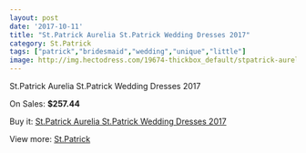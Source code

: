 ```yaml
---
layout: post
date: '2017-10-11'
title: "St.Patrick Aurelia St.Patrick Wedding Dresses 2017"
category: St.Patrick
tags: ["patrick","bridesmaid","wedding","unique","little"]
image: http://img.hectodress.com/19674-thickbox_default/stpatrick-aurelia-stpatrick-wedding-dresses-2013.jpg
---
```

St.Patrick Aurelia St.Patrick Wedding Dresses 2017

On Sales: **$257.44**
<a href="https://www.hectodress.com/stpatrick/9192-stpatrick-aurelia-stpatrick-wedding-dresses-2013.html"><amp-img layout="responsive" width="600" height="600" src="//img.hectodress.com/19674-thickbox_default/stpatrick-aurelia-stpatrick-wedding-dresses-2013.jpg" alt="St.Patrick Aurelia St.Patrick Wedding Dresses 2017 0" /></a>
<a href="https://www.hectodress.com/stpatrick/9192-stpatrick-aurelia-stpatrick-wedding-dresses-2013.html"><amp-img layout="responsive" width="600" height="600" src="//img.hectodress.com/19676-thickbox_default/stpatrick-aurelia-stpatrick-wedding-dresses-2013.jpg" alt="St.Patrick Aurelia St.Patrick Wedding Dresses 2017 1" /></a>
<a href="https://www.hectodress.com/stpatrick/9192-stpatrick-aurelia-stpatrick-wedding-dresses-2013.html"><amp-img layout="responsive" width="600" height="600" src="//img.hectodress.com/19675-thickbox_default/stpatrick-aurelia-stpatrick-wedding-dresses-2013.jpg" alt="St.Patrick Aurelia St.Patrick Wedding Dresses 2017 2" /></a>

Buy it: [St.Patrick Aurelia St.Patrick Wedding Dresses 2017](https://www.hectodress.com/stpatrick/9192-stpatrick-aurelia-stpatrick-wedding-dresses-2013.html "St.Patrick Aurelia St.Patrick Wedding Dresses 2017")

View more: [St.Patrick](https://www.hectodress.com/153-stpatrick "St.Patrick")
